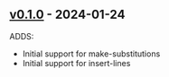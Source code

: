 ## [v0.1.0](https://github.com/jai-python3/simple-template-toolkit/tree/v0.1.0) - 2024-01-24

ADDS:
- Initial support for make-substitutions
- Initial support for insert-lines
